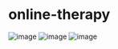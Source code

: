 # online-therapy

![image](https://user-images.githubusercontent.com/85651950/135156356-338d7c96-8592-48c8-ad35-18af4f176ccd.png)
![image](https://user-images.githubusercontent.com/85651950/135163566-5912d7bc-81c6-4b9c-925f-6412971a7301.png)
![image](https://user-images.githubusercontent.com/85651950/135163627-cc2e7e03-cac0-4c38-98b8-18e9bbeb56af.png)
